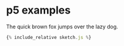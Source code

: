 # p5 examples

The quick brown fox jumps over the lazy dog.

<div id="preview"></div>

<script src="sketch.js"></script>

```javascript
{% include_relative sketch.js %}
```


